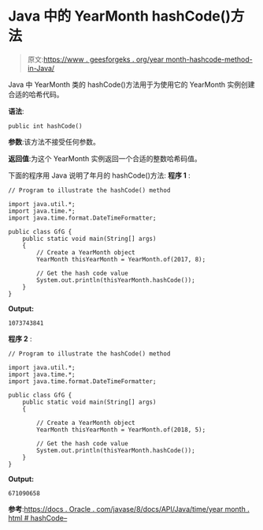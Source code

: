 # Java 中的 YearMonth hashCode()方法

> 原文:[https://www . geesforgeks . org/year month-hashcode-method-in-Java/](https://www.geeksforgeeks.org/yearmonth-hashcode-method-in-java/)

Java 中 YearMonth 类的 hashCode()方法用于为使用它的 YearMonth 实例创建合适的哈希代码。

**语法**:

```
public int hashCode()

```

**参数**:该方法不接受任何参数。

**返回值**:为这个 YearMonth 实例返回一个合适的整数哈希码值。

下面的程序用 Java 说明了年月的 hashCode()方法:
**程序 1** :

```
// Program to illustrate the hashCode() method

import java.util.*;
import java.time.*;
import java.time.format.DateTimeFormatter;

public class GfG {
    public static void main(String[] args)
    {
        // Create a YearMonth object
        YearMonth thisYearMonth = YearMonth.of(2017, 8);

        // Get the hash code value
        System.out.println(thisYearMonth.hashCode());
    }
}
```

**Output:**

```
1073743841

```

**程序 2** :

```
// Program to illustrate the hashCode() method

import java.util.*;
import java.time.*;
import java.time.format.DateTimeFormatter;

public class GfG {
    public static void main(String[] args)
    {

        // Create a YearMonth object
        YearMonth thisYearMonth = YearMonth.of(2018, 5);

        // Get the hash code value
        System.out.println(thisYearMonth.hashCode());
    }
}
```

**Output:**

```
671090658

```

**参考**:[https://docs . Oracle . com/javase/8/docs/API/Java/time/year month . html # hashCode–](https://docs.oracle.com/javase/8/docs/api/java/time/YearMonth.html#hashCode--)